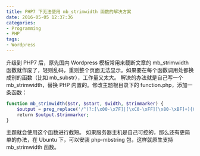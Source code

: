 ```yaml
---
title: PHP7 下无法使用 mb_strimwidth 函数的解决方案
date: 2016-05-05 12:37:36
categories: 
- Programming
- PHP
tags:
- Wordpress
---
```

升级到 PHP7 后，原先国内 Wordpress 模板常用来截断文章的 mb\_strimwidth 函数就作废了，轻则乱码，重则整个页面无法显示。如果要在每个函数调用处都换成别的函数（比如 mb\_substr），工作量又太大。
解决的办法就是自己写一个 mb\_strimwidth，替换 PHP 内置的。修改主题根目录下的 function.php，添加一条函数：

``` php mb_strimwidth
function mb_strimwidth($str, $start, $width, $trimmarker) {
    $output = preg_replace('/^(?:[\x00-\x7F]|[\xC0-\xFF][\x80-\xBF]+){0,'.$start.'}((?:[\x00-\x7F]|[\xC0-\xFF][\x80-\xBF]+){0,'.$width.'}).*/s','\1',$str);
    return $output.$trimmarker;
}
```

主题就会使用这个函数进行截短。
如果服务器主机是自己可控的，那么还有更简单的办法，在 Ubuntu 下，可以安装 php-mbstring 包，这样就原生支持 mb_strimwidth 函数。